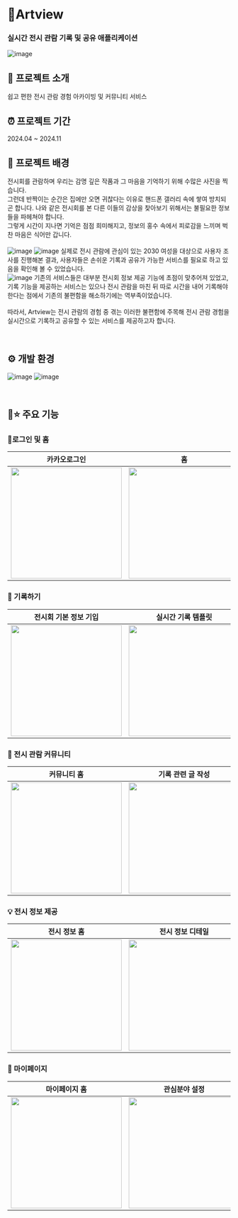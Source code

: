 # 🎨Artview
### 실시간 전시 관람 기록 및 공유 애플리케이션
![image](https://github.com/user-attachments/assets/a7a1113e-3659-45ea-91d7-09f5bd00ca27)


## 🤗 프로젝트 소개
쉽고 편한 전시 관람 경험 아카이빙 및 커뮤니티 서비스

## ⏰ 프로젝트 기간
2024.04 ~ 2024.11

## 🤔 프로젝트 배경
전시회를 관람하며 우리는 감명 깊은 작품과 그 마음을 기억하기 위해 수많은 사진을 찍습니다.
<br/>그런데 반짝이는 순간은 집에만 오면 귀찮다는 이유로 핸드폰 갤러리 속에 쌓여 방치되곤 합니다. 나와 같은 전시회를 본 다른 이들의 감상을 찾아보기 위해서는 불필요한 정보들을 파헤쳐야 합니다.
<br/>그렇게 시간이 지나면 기억은 점점 희미해지고, 정보의 홍수 속에서 피로감을 느끼며 벅찬 마음은 식어만 갑니다.
<br/>
<br/>
![image](https://github.com/user-attachments/assets/14febe63-d4fe-4fb4-95a9-85a2e7f25286)
![image](https://github.com/user-attachments/assets/c2e54b38-1acd-462a-8b5a-aa4d88d7495a)
실제로 전시 관람에 관심이 있는 2030 여성을 대상으로 사용자 조사를 진행해본 결과, 사용자들은 손쉬운 기록과 공유가 가능한 서비스를 필요로 하고 있음을 확인해 볼 수 있었습니다.
<br/>
![image](https://github.com/user-attachments/assets/4103a470-4981-4c16-8a3a-a61305e01605)
기존의 서비스들은 대부분 전시회 정보 제공 기능에 초점이 맞추어져 있었고, 기록 기능을 제공하는 서비스는 있으나 전시 관람을 마친 뒤 따로 시간을 내어 기록해야 한다는 점에서 기존의 불편함을 해소하기에는 역부족이었습니다.
<br/>
<br/>따라서, Artview는 전시 관람의 경험 중 겪는 이러한 불편함에 주목해 전시 관람 경험을 실시간으로 기록하고 공유할 수 있는 서비스를 제공하고자 합니다.

<br/>

## ⚙️ 개발 환경
![image](https://github.com/user-attachments/assets/2c2cd5c0-0191-41ed-9621-9052d36998d4)
![image](https://github.com/user-attachments/assets/7f32fc25-0029-44dc-9406-804b490f4f91)



<br/>

## 🎨⭐ 주요 기능
### 📍로그인 및 홈
| 카카오로그인 | 홈 |
|:---:|:---:|
| <img src="https://github.com/user-attachments/assets/9906ffd5-d56b-40a2-ba0b-7a009735c4c1" width="250"> |<img src="https://github.com/user-attachments/assets/97f136e7-4b09-447b-bd15-ff46d6707d7c" width="250">  |


### 📝 기록하기
|전시회 기본 정보 기입|실시간 기록 템플릿|실시간 기록|
|:---:|:---:|:---:|
|<img src="https://github.com/user-attachments/assets/9519d774-db8e-4429-92d3-70fa6f04b8fc" width="250">|<img src="https://github.com/user-attachments/assets/e7e3b039-a469-4262-8ae0-dbf9438bdc48" width="250">|<img src="https://github.com/user-attachments/assets/e37399a2-5746-46d6-b268-5610efa30bf6" width="250">|


### 💬 전시 관람 커뮤니티
|커뮤니티 홈|기록 관련 글 작성|댓글|
|:---:|:---:|:---:|
|<img src="https://github.com/user-attachments/assets/a962b487-69c6-43ce-b410-f22512bddda2" width="250">|<img src="https://github.com/user-attachments/assets/1362e8b3-93e0-467f-8fd2-d36763863024" width="250">|<img src="https://github.com/user-attachments/assets/cc26be66-4882-4626-ad67-f6e7738e8163)](https://github.com/user-attachments/assets/cc26be66-4882-4626-ad67-f6e7738e8163" width="250">|


### 💡 전시 정보 제공
|전시 정보 홈|전시 정보 디테일|아트뷰 평점 및 관련 글|
|:---:|:---:|:---:|
|<img src="https://github.com/user-attachments/assets/2a8cb14e-49b6-479a-b6e4-761fe9c2427c" width="250">|<img src="https://github.com/user-attachments/assets/2a509265-6c62-456b-9a3e-ae84ffa91eab" width="250">|<img src="https://github.com/user-attachments/assets/8936640e-aeb0-4edc-9af3-2b75808900b4" width="250">|


### 👩 마이페이지
|마이페이지 홈|관심분야 설정|
|:---:|:---:|
|<img src="https://github.com/user-attachments/assets/ef190d1e-425a-4eb9-a5c0-f688b3f38940" width="250">|<img src="https://github.com/user-attachments/assets/bda837d4-6f53-4ee7-a447-7addd21239e7" width="250">|

